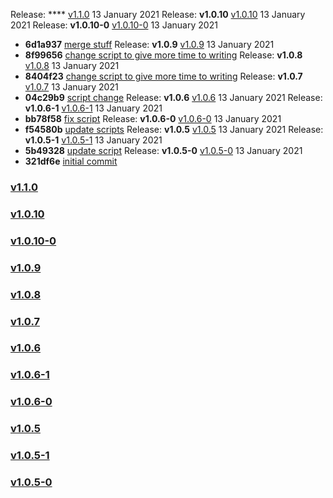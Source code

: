 Release: **** [v1.1.0](https://github.com/mariomui/pluralsight-react-hook-training/compare/v1.0.10...v1.1.0) 13 January 2021
Release: **v1.0.10** [v1.0.10](https://github.com/mariomui/pluralsight-react-hook-training/compare/v1.0.10-0...v1.0.10) 13 January 2021
Release: **v1.0.10-0** [v1.0.10-0](https://github.com/mariomui/pluralsight-react-hook-training/compare/v1.0.9...v1.0.10-0) 13 January 2021
- **6d1a937** [merge stuff](https://github.com/mariomui/pluralsight-react-hook-training/commit/6d1a93710602e12bb4e8c671b9d07b2de24eaff1)
Release: **v1.0.9** [v1.0.9](https://github.com/mariomui/pluralsight-react-hook-training/compare/v1.0.8...v1.0.9) 13 January 2021
- **8f99656** [change script to give more time to writing](https://github.com/mariomui/pluralsight-react-hook-training/commit/8f9965626621bd97ba048d2029f257966c2e7760)
Release: **v1.0.8** [v1.0.8](https://github.com/mariomui/pluralsight-react-hook-training/compare/v1.0.7...v1.0.8) 13 January 2021
- **8404f23** [change script to give more time to writing](https://github.com/mariomui/pluralsight-react-hook-training/commit/8404f23f37a369f181d0a727ba36f4971633b737)
Release: **v1.0.7** [v1.0.7](https://github.com/mariomui/pluralsight-react-hook-training/compare/v1.0.6...v1.0.7) 13 January 2021
- **04c29b9** [script change](https://github.com/mariomui/pluralsight-react-hook-training/commit/04c29b99a0557269c9f6175598a51c88caf886fc)
Release: **v1.0.6** [v1.0.6](https://github.com/mariomui/pluralsight-react-hook-training/compare/v1.0.6-1...v1.0.6) 13 January 2021
Release: **v1.0.6-1** [v1.0.6-1](https://github.com/mariomui/pluralsight-react-hook-training/compare/v1.0.6-0...v1.0.6-1) 13 January 2021
- **bb78f58** [fix script](https://github.com/mariomui/pluralsight-react-hook-training/commit/bb78f582edccd4b49cab45644c9cb140c3063c5a)
Release: **v1.0.6-0** [v1.0.6-0](https://github.com/mariomui/pluralsight-react-hook-training/compare/v1.0.5...v1.0.6-0) 13 January 2021
- **f54580b** [update scripts](https://github.com/mariomui/pluralsight-react-hook-training/commit/f54580b25806bfaa39d50aca7072625c0d92721f)
Release: **v1.0.5** [v1.0.5](https://github.com/mariomui/pluralsight-react-hook-training/compare/v1.0.5-1...v1.0.5) 13 January 2021
Release: **v1.0.5-1** [v1.0.5-1](https://github.com/mariomui/pluralsight-react-hook-training/compare/v1.0.5-0...v1.0.5-1) 13 January 2021
- **5b49328** [update script](https://github.com/mariomui/pluralsight-react-hook-training/commit/5b49328b15a33edbb434c1b4c4d30c373ecf02d7)
Release: **v1.0.5-0** [v1.0.5-0]() 13 January 2021
- **321df6e** [initial commit](https://github.com/mariomui/pluralsight-react-hook-training/commit/321df6ee6ae5c9f999bb37c4683ba8105db3bd84)
### [v1.1.0](https://github.com/mariomui/pluralsight-react-hook-training/compare/v1.0.10...v1.1.0)
### [v1.0.10](https://github.com/mariomui/pluralsight-react-hook-training/compare/v1.0.10-0...v1.0.10)
### [v1.0.10-0](https://github.com/mariomui/pluralsight-react-hook-training/compare/v1.0.9...v1.0.10-0)
### [v1.0.9](https://github.com/mariomui/pluralsight-react-hook-training/compare/v1.0.8...v1.0.9)
### [v1.0.8](https://github.com/mariomui/pluralsight-react-hook-training/compare/v1.0.7...v1.0.8)
### [v1.0.7](https://github.com/mariomui/pluralsight-react-hook-training/compare/v1.0.6...v1.0.7)
### [v1.0.6](https://github.com/mariomui/pluralsight-react-hook-training/compare/v1.0.6-1...v1.0.6)
### [v1.0.6-1](https://github.com/mariomui/pluralsight-react-hook-training/compare/v1.0.6-0...v1.0.6-1)
### [v1.0.6-0](https://github.com/mariomui/pluralsight-react-hook-training/compare/v1.0.5...v1.0.6-0)
### [v1.0.5](https://github.com/mariomui/pluralsight-react-hook-training/compare/v1.0.5-1...v1.0.5)
### [v1.0.5-1](https://github.com/mariomui/pluralsight-react-hook-training/compare/v1.0.5-0...v1.0.5-1)
### [v1.0.5-0]()
